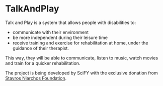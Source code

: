 # TalkAndPlay
Talk and Play is a system that allows people with disabilities to:

- communicate with their environment
- be more independent during their leisure time
- receive training and exercise for rehabilitation at home, under the guidance of their therapist.

This way, they will be able to communicate, listen to music, watch movies and train for a quicker rehabilitation.

The project is being developed by SciFY with the exclusive donation from [Stavros Niarchos Foundation](http://www.snf.org/en/).
